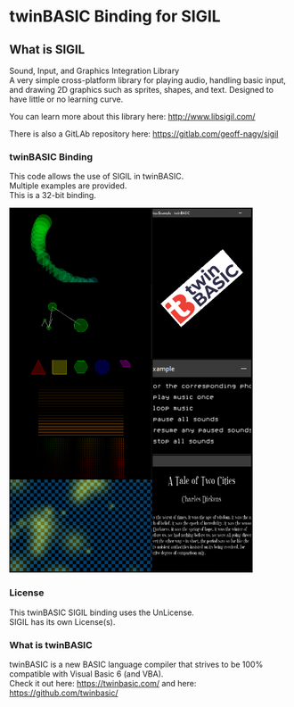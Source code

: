# twinBASIC Binding for SIGIL


## What is SIGIL

Sound, Input, and Graphics Integration Library  
A very simple cross-platform library for playing audio, handling basic input, and drawing 2D graphics such as sprites, shapes, and text. Designed to have little or no learning curve.

You can learn more about this library here:
http://www.libsigil.com/

There is also a GitLAb repository here:
https://gitlab.com/geoff-nagy/sigil

### twinBASIC Binding
This code allows the use of SIGIL in twinBASIC.  
Multiple examples are provided.  
This is a 32-bit binding.

![screenshot](https://raw.githubusercontent.com/jazzcoder1/tb_sigil/master/screenshots.png?raw=true "Examples")

### License

This twinBASIC SIGIL binding uses the UnLicense.  
SIGIL has its own License(s).


### What is twinBASIC
twinBASIC is a new BASIC language compiler that strives to be 100% compatible with Visual Basic 6 (and VBA).  
Check it out here: https://twinbasic.com/
and here: https://github.com/twinbasic/
